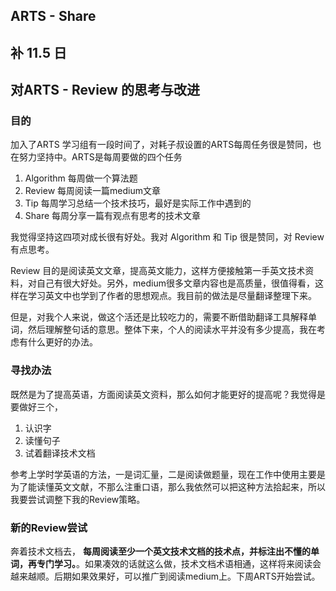 ## ARTS - Share
## 补 11.5 日
## 对ARTS - Review 的思考与改进

### 目的
加入了ARTS 学习组有一段时间了，对耗子叔设置的ARTS每周任务很是赞同，也在努力坚持中。ARTS是每周要做的四个任务

1. Algorithm 每周做一个算法题
2. Review 每周阅读一篇medium文章
3. Tip 每周学习总结一个技术技巧，最好是实际工作中遇到的
4. Share 每周分享一篇有观点有思考的技术文章

我觉得坚持这四项对成长很有好处。我对 Algorithm 和 Tip 很是赞同，对 Review 有点思考。

Review 目的是阅读英文文章，提高英文能力，这样方便接触第一手英文技术资料，对自己有很大好处。另外，medium很多文章内容也是高质量，很值得看，这样在学习英文中也学到了作者的思想观点。我目前的做法是尽量翻译整理下来。

但是，对我个人来说，做这个活还是比较吃力的，需要不断借助翻译工具解释单词，然后理解整句话的意思。整体下来，个人的阅读水平并没有多少提高，我在考虑有什么更好的办法。

### 寻找办法
既然是为了提高英语，方面阅读英文资料，那么如何才能更好的提高呢？我觉得是要做好三个，

1. 认识字
2. 读懂句子
3. 试着翻译技术文档

参考上学时学英语的方法，一是词汇量，二是阅读做题量，现在工作中使用主要是为了能读懂英文文献，不那么注重口语，那么我依然可以把这种方法拾起来，所以我要尝试调整下我的Review策略。

### 新的Review尝试

奔着技术文档去， **每周阅读至少一个英文技术文档的技术点，并标注出不懂的单词，再专门学习。**。如果凑效的话就这么做，技术文档术语相通，这样将来阅读会越来越顺。后期如果效果好，可以推广到阅读medium上。下周ARTS开始尝试。

 
